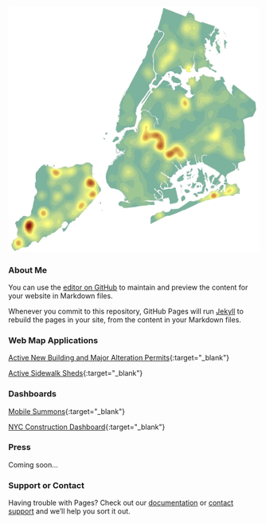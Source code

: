 ![Image](NB_Residential_1997_2016_resized.jpg)
### About Me

You can use the [editor on GitHub](https://github.com/benmancell/benmancell.github.io/edit/main/index.md) to maintain and preview the content for your website in Markdown files.

Whenever you commit to this repository, GitHub Pages will run [Jekyll](https://jekyllrb.com/) to rebuild the pages in your site, from the content in your Markdown files.

### Web Map Applications

[Active New Building and Major Alteration Permits](https://benmancell.github.io/ActiveNB_A1enlargements/index_ChartsLyrs.html){:target="_blank"}

[Active Sidewalk Sheds](https://benmancell.github.io/ActiveShedPermits/index_ChartsLyrs.html){:target="_blank"}

### Dashboards

[Mobile Summons](https://benmancell.github.io/MobileSummonsDashboard/index2.html){:target="_blank"}

[NYC Construction Dashboard](https://benmancell.github.io/ConstructionDashboard_2021/index.html){:target="_blank"}

### Press

Coming soon...

### Support or Contact

Having trouble with Pages? Check out our [documentation](https://docs.github.com/categories/github-pages-basics/) or [contact support](https://support.github.com/contact) and we’ll help you sort it out.
